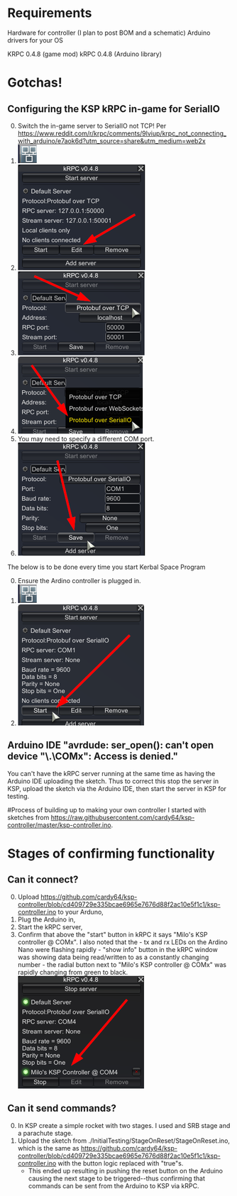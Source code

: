 # Requirements
Hardware for controller (I plan to post BOM and a schematic)
Arduino drivers for your OS

KRPC 0.4.8 (game mod)
kRPC 0.4.8 (Arduino library)

# Gotchas!
## Configuring the KSP kRPC in-game for SerialIO
0. Switch the in-game server to SerialIO not TCP! Per https://www.reddit.com/r/krpc/comments/9lviup/krpc_not_connecting_with_arduino/e7aok6d?utm_source=share&utm_medium=web2x
0. ![](./images/kRPC_HUD_button.png)
0. ![](./images/kRPC_ServerEdit_button.png)
0. ![](./images/kRPC_ServerProtocol_button.png)
0. ![](./images/kRPC_ServerProtocol_Menu_SerialIO.png)
0. You may need to specify a different COM port. 
0. ![](./images/kRPC_ServerEdit_Save.png)

The below is to be done every time you start Kerbal Space Program

0. Ensure the Ardino controller is plugged in.
0. ![](./images/kRPC_HUD_button.png)
0. ![](./images/kRPC_ServerStart_button.png)

## Arduino IDE "avrdude: ser_open(): can't open device "\\.\COMx": Access is denied."
You can't have the kRPC server running at the same time as having the Arduino IDE uploading the sketch. Thus to correct this stop the server in KSP, upload the sketch via the Arduino IDE, then start the server in KSP for testing.

#Process of building up to making your own controller
I started with sketches from https://raw.githubusercontent.com/cardy64/ksp-controller/master/ksp-controller.ino.

# Stages of confirming functionality
## Can it connect? 
0. Upload https://github.com/cardy64/ksp-controller/blob/cd409729e335bcae6965e7676d88f2ac10e5f1c1/ksp-controller.ino to your Arduno, 
0. Plug the Arduino in, 
0. Start the kRPC server, 
0. Confirm that above the "start" button in kRPC it says "Milo's KSP controller @ COMx". 
	I also noted that the 
		- tx and rx LEDs on the Ardino Nano were flashing rapidly
		- "show info" button in the kRPC window was showing data being read/written to as a constantly changing number
		- the radial button next to "Milo's KSP controller @ COMx" was rapidly changing from green to black.
	![](./images/kRPC_Server_ConnectionEstablished.png)

## Can it send commands?
0. In KSP create a simple rocket with two stages. I used and SRB stage and a parachute stage.  
0. Upload the sketch from ./InitialTesting/StageOnReset/StageOnReset.ino, which is the same as https://github.com/cardy64/ksp-controller/blob/cd409729e335bcae6965e7676d88f2ac10e5f1c1/ksp-controller.ino with the button logic replaced with "true"s.  
	- This ended up resulting in pushing the reset button on the Arduino causing the next stage to be triggered--thus confirming that commands can be sent from the Arduino to KSP via kRPC.
